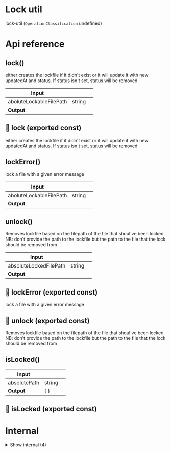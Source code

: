 # Lock util

lock-util (`OperationClassification` undefined)



# Api reference

## lock()

either creates the lockfile if it didn't exist or it will update it with new updatedAt and status. If status isn't set, status will be removed


| Input      |    |    |
| ---------- | -- | -- |
| aboluteLockableFilePath | string |  |,| message | string |  |,| functionName (optional) | string |  |,| parameters (optional) | {  }[] |  |
| **Output** |    |    |



## 📄 lock (exported const)

either creates the lockfile if it didn't exist or it will update it with new updatedAt and status. If status isn't set, status will be removed


## lockError()

lock a file with a given error message


| Input      |    |    |
| ---------- | -- | -- |
| aboluteLockableFilePath | string |  |,| errorMessage | string |  |,| cleanupAt (optional) | number | Defaults to never |,| functionName (optional) | string |  |,| parameters (optional) | {  }[] |  |
| **Output** |    |    |



## unlock()

Removes lockfile based on the filepath of the file that shoul've been locked
NB: don't provide the path to the lockfile but the path to the file that the lock should be removed from


| Input      |    |    |
| ---------- | -- | -- |
| absoluteLockedFilePath | string |  |
| **Output** |    |    |



## 📄 lockError (exported const)

lock a file with a given error message


## 📄 unlock (exported const)

Removes lockfile based on the filepath of the file that shoul've been locked
NB: don't provide the path to the lockfile but the path to the file that the lock should be removed from


## isLocked()

| Input      |    |    |
| ---------- | -- | -- |
| absolutePath | string |  |
| **Output** | {  }   |    |



## 📄 isLocked (exported const)

# Internal

<details><summary>Show internal (4)</summary>
    
  # getActionStatusFilePath()




| Input      |    |    |
| ---------- | -- | -- |
| absoluteFilePath | string |  |
| **Output** | `String`   |    |



## 📄 getActionStatusFilePath (exported const)

## 📄 lockfileSuffix (exported const)

## 📄 maximumLockTime (exported const)

  </details>

